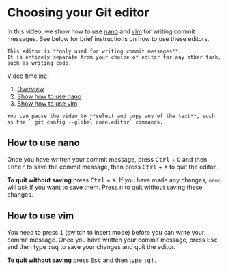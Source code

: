 # Choosing your Git editor

In this video, we show how to use [nano](https://www.nano-editor.org/) and [vim](https://www.vim.org/) for writing commit messages.
See below for brief instructions on how to use these editors.

```admonish tip
This editor is **only used for writing commit messages**.
It is entirely separate from your choice of editor for any other task, such as writing code.
```

<div class="tabbed-blocks">

<div class="tabbed-block" data-tab-title="Git editor example">
  <div id="demo" data-cast-file="git-editor-example.cast"></div>

  Video timeline:
  <ol>
    <li><a data-video="demo" data-seek-to="4" href="javascript:;">Overview</a></li>
    <li><a data-video="demo" data-seek-to="17" href="javascript:;">Show how to use nano</a></li>
    <li><a data-video="demo" data-seek-to="71" href="javascript:;">Show how to use vim</a></li>
  </ol>
</div>

</div>

```admonish note
You can pause the video to **select and copy any of the text**, such as the ` git config --global core.editor` commands.
```

## How to use nano

Once you have written your commit message, press <kbd>Ctrl</kbd> + <kbd>O</kbd> and then <kbd>Enter</kbd> to save the commit message, then press <kbd>Ctrl</kbd> + <kbd>X</kbd> to quit the editor.

**To quit without saving** press <kbd>Ctrl</kbd> + <kbd>X</kbd>.
If you have made any changes, `nano` will ask if you want to save them.
Press <kbd>n</kbd> to quit without saving these changes.

## How to use vim

You need to press <kbd>i</kbd> (switch to insert mode) before you can write your commit message.
Once you have written your commit message, press <kbd>Esc</kbd> and then type <kbd>:wq</kbd> to save your changes and quit the editor.

**To quit without saving** press <kbd>Esc</kbd> and then type <kbd>:q!</kbd>.
